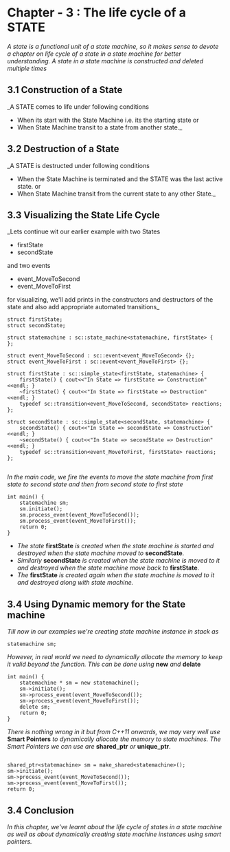 # Chapter - 3 : The life cycle of a STATE

_A state is a functional unit of a state machine, so it makes sense to devote a chapter on life cycle of a state in a state machine for better understanding. A state in a state machine is constructed and deleted multiple times_

##  3.1 Construction of a State

_A STATE comes to life under following conditions

- When its start with the State Machine i.e. its the starting state
or
- When State Machine transit to a state from another state._

## 3.2 Destruction of a State

_A STATE is destructed under following conditions

- When the State Machine is terminated and the STATE was the last active state.
or
- When State Machine transit from the current state to any other State._

## 3.3 Visualizing the State Life Cycle

_Lets continue wit our earlier example with two States

- firstState
- secondState

and two events

- event_MoveToSecond
- event_MoveToFirst

for visualizing, we'll add prints in the constructors and destructors of the state and also add appropriate automated transitions_

```
struct firstState;
struct secondState;

struct statemachine : sc::state_machine<statemachine, firstState> {
};

struct event_MoveToSecond : sc::event<event_MoveToSecond> {};
struct event_MoveToFirst : sc::event<event_MoveToFirst> {};

struct firstState : sc::simple_state<firstState, statemachine> {
    firstState() { cout<<"In State => firstState => Construction"<<endl; }
    ~firstState() { cout<<"In State => firstState => Destruction"<<endl; }
    typedef sc::transition<event_MoveToSecond, secondState> reactions;
};

struct secondState : sc::simple_state<secondState, statemachine> {
    secondState() { cout<<"In State => secondState => Construction"<<endl; }
    ~secondState() { cout<<"In State => secondState => Destruction"<<endl; }
    typedef sc::transition<event_MoveToFirst, firstState> reactions;
};


```
_In the main code, we fire the events to move the state machine from first state to second state and then from second state to first state_

```
int main() {
    statemachine sm;
    sm.initiate();
    sm.process_event(event_MoveToSecond());
    sm.process_event(event_MoveToFirst());
    return 0;
}

```
- _The state_ __firstState__ _is created when the state machine is started and destroyed when the state machine moved to_ __secondState__.
- _Similarly_ __secondState__ _is created when the state machine is moved to it and destroyed when the state machine move back to_ __firstState__.
- _The_ __firstState__ _is created again when the state machine is moved to it and destroyed along with state machine._

## 3.4 Using Dynamic memory for the State machine

_Till now in our examples we're creating state machine instance in stack as_
```
statemachine sm;

```
_However, in real world we need to dynamically allocate the memory to keep it valid beyond the function. This can be done using_ __new__ _and_ __delate__
```
int main() {
    statemachine * sm = new statemachine();
    sm->initiate();
    sm->process_event(event_MoveToSecond());
    sm->process_event(event_MoveToFirst());
    delete sm;
    return 0;
}

```
_There is nothing wrong in it but from C++11 onwards, we may very well use_ __Smart Pointers__ _to dynamically allocate the memory to state machines. The Smart Pointers we can use are_ __shared_ptr__ _or_ __unique_ptr__.

```

shared_ptr<statemachine> sm = make_shared<statemachine>();
sm->initiate();
sm->process_event(event_MoveToSecond());
sm->process_event(event_MoveToFirst());
return 0;
```
## 3.4 Conclusion

_In this chapter, we've learnt about the life cycle of states in a state machine as well as about dynamically creating state machine instances using smart pointers._

